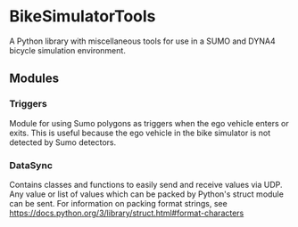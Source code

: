 # BikeSimulatorTools
A Python library with miscellaneous tools for use in a SUMO and DYNA4 bicycle simulation environment.

## Modules

### Triggers
Module for using Sumo polygons as triggers when the ego vehicle enters or exits.
This is useful because the ego vehicle in the bike simulator is not detected by Sumo detectors.

### DataSync
Contains classes and functions to easily send and receive values via UDP.
Any value or list of values which can be packed by Python's struct module can be sent.
For information on packing format strings, see https://docs.python.org/3/library/struct.html#format-characters

